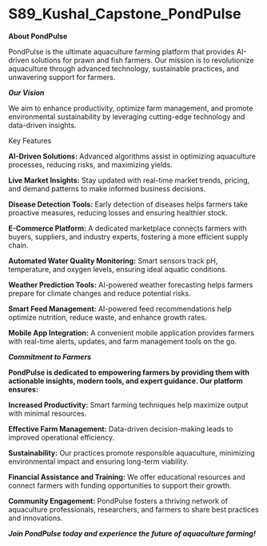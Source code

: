 # S89_Kushal_Capstone_PondPulse


**About PondPulse**

PondPulse is the ultimate aquaculture farming platform that provides AI-driven solutions for prawn and fish farmers. Our mission is to revolutionize aquaculture through advanced technology, sustainable practices, and unwavering support for farmers.

***Our Vision***

We aim to enhance productivity, optimize farm management, and promote environmental sustainability by leveraging cutting-edge technology and data-driven insights.

Key Features

**AI-Driven Solutions:** Advanced algorithms assist in optimizing aquaculture processes, reducing risks, and maximizing yields.

**Live Market Insights:** Stay updated with real-time market trends, pricing, and demand patterns to make informed business decisions.

**Disease Detection Tools:** Early detection of diseases helps farmers take proactive measures, reducing losses and ensuring healthier stock.

**E-Commerce Platform:** A dedicated marketplace connects farmers with buyers, suppliers, and industry experts, fostering a more efficient supply chain.

**Automated Water Quality Monitoring:** Smart sensors track pH, temperature, and oxygen levels, ensuring ideal aquatic conditions.

**Weather Prediction Tools:** AI-powered weather forecasting helps farmers prepare for climate changes and reduce potential risks.

**Smart Feed Management:** AI-powered feed recommendations help optimize nutrition, reduce waste, and enhance growth rates.

**Mobile App Integration:** A convenient mobile application provides farmers with real-time alerts, updates, and farm management tools on the go.

***Commitment to Farmers***

**PondPulse is dedicated to empowering farmers by providing them with actionable insights, modern tools, and expert guidance. Our platform ensures:**

**Increased Productivity:** Smart farming techniques help maximize output with minimal resources.

**Effective Farm Management:** Data-driven decision-making leads to improved operational efficiency.

**Sustainability:** Our practices promote responsible aquaculture, minimizing environmental impact and ensuring long-term viability.

**Financial Assistance and Training:** We offer educational resources and connect farmers with funding opportunities to support their growth.

**Community Engagement:** PondPulse fosters a thriving network of aquaculture professionals, researchers, and farmers to share best practices and innovations.

***Join PondPulse today and experience the future of aquaculture farming!***

